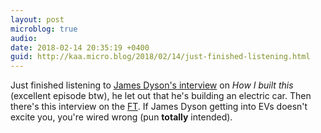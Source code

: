 ```yaml
---
layout: post
microblog: true
audio: 
date: 2018-02-14 20:35:19 +0400
guid: http://kaa.micro.blog/2018/02/14/just-finished-listening.html
---
```

Just finished listening to [James Dyson's interview](https://www.npr.org/podcasts/510313/how-i-built-this) on _How I built this_ (excellent episode btw), he let out that he's building an electric car. Then there's this interview on the [FT](https://www.ft.com/content/564aa742-0cac-11e8-8eb7-42f857ea9f09). If James Dyson getting into EVs doesn't excite you, you're wired wrong (pun **totally** intended). 
